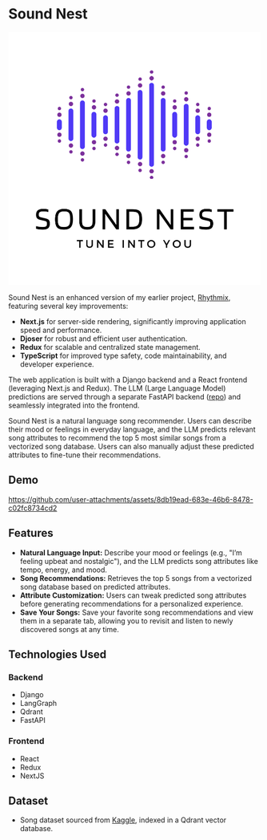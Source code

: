 # Sound Nest

![logo](https://raw.githubusercontent.com/Joanna-Khek/sound-nest/refs/heads/main/frontend/public/sound_nest_logo_1.svg)

Sound Nest is an enhanced version of my earlier project, [Rhythmix](https://github.com/Joanna-Khek/rhythmix), featuring several key improvements:

- **Next.js** for server-side rendering, significantly improving application speed and performance.
- **Djoser** for robust and efficient user authentication.
- **Redux** for scalable and centralized state management.
- **TypeScript** for improved type safety, code maintainability, and developer experience.

The web application is built with a Django backend and a React frontend (leveraging Next.js and Redux). The LLM (Large Language Model) predictions are served through a separate FastAPI backend ([repo](https://github.com/Joanna-Khek/rhythmix-model)) and seamlessly integrated into the frontend.

Sound Nest is a natural language song recommender. Users can describe their mood or feelings in everyday language, and the LLM predicts relevant song attributes to recommend the top 5 most similar songs from a vectorized song database. Users can also manually adjust these predicted attributes to fine-tune their recommendations.

## Demo
https://github.com/user-attachments/assets/8db19ead-683e-46b6-8478-c02fc8734cd2

## Features
- **Natural Language Input:** Describe your mood or feelings (e.g., "I’m feeling upbeat and nostalgic"), and the LLM predicts song attributes like tempo, energy, and mood.
- **Song Recommendations:** Retrieves the top 5 songs from a vectorized song database based on predicted attributes.
- **Attribute Customization:** Users can tweak predicted song attributes before generating recommendations for a personalized experience.
- **Save Your Songs:** Save your favorite song recommendations and view them in a separate tab, allowing you to revisit and listen to newly discovered songs at any time.

## Technologies Used
### Backend
- Django
- LangGraph
- Qdrant
- FastAPI

### Frontend
- React
- Redux
- NextJS

## Dataset
- Song dataset sourced from [Kaggle](https://www.kaggle.com/datasets/thedevastator/spotify-tracks-genre-dataset), indexed in a Qdrant vector database.


